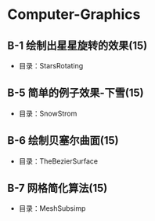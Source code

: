 # Computer-Graphics

## B-1 绘制出星星旋转的效果(15)
- 目录：StarsRotating

## B-5 简单的例子效果-下雪(15)
- 目录：SnowStrom

## B-6 绘制贝塞尔曲面(15)
- 目录：TheBezierSurface

## B-7 网格简化算法(15)
- 目录：MeshSubsimp



